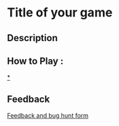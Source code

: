 # Title of your game

## Description

## How to Play :
[*](my_game.exe)
## Feedback
[Feedback and bug hunt form](https://docs.google.com/forms/d/e/1FAIpQLSca_38GP8y818PJ1Yq9yJKc1ajYKPym_mygZw9K3nG6Mj4llg/viewform?usp=sf_link)
